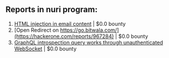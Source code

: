## Reports in nuri program:
1. [HTML injection in email content](https://hackerone.com/reports/786976) | $0.0 bounty
2. [Open Redirect on https://go.bitwala.com/](https://hackerone.com/reports/967284) | $0.0 bounty
3. [GraphQL introspection query works through unauthenticated WebSocket](https://hackerone.com/reports/862835) | $0.0 bounty